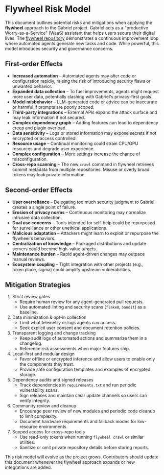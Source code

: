 # Flywheel Risk Model

This document outlines potential risks and mitigations when applying the **flywheel** approach to the Gabriel project. Gabriel acts as a "productive Worry-as-a-Service" (WaaS) assistant that helps users secure their digital lives. The [flywheel repository](https://github.com/futuroptimist/flywheel) demonstrates a continuous improvement loop where automated agents generate new tasks and code. While powerful, this model introduces security and governance concerns.

## First-order Effects

- **Increased automation** – Automated agents may alter code or configuration rapidly, raising the risk of introducing security flaws or unwanted behavior.
- **Expanded data collection** – To fuel improvements, agents might request more user data, potentially clashing with Gabriel's privacy-first goals.
- **Model misbehavior** – LLM-generated code or advice can be inaccurate or harmful if prompts are poorly scoped.
- **Third-party integrations** – External APIs expand the attack surface and may leak information if not secured.
- **Complex dependency graph** – Adding features can lead to dependency creep and plugin overload.
- **Data sensitivity** – Logs or stored information may expose secrets if not encrypted or access controlled.
- **Resource usage** – Continual monitoring could strain CPU/GPU resources and degrade user experience.
- **Complex configuration** – More settings increase the chance of misconfiguration.
- **Cross-repo scanning** – The new `crawl` command in flywheel retrieves commit
  metadata from multiple repositories. Misuse or overly broad tokens may leak
  private information.

## Second-order Effects

- **User overreliance** – Delegating too much security judgment to Gabriel creates a single point of failure.
- **Erosion of privacy norms** – Continuous monitoring may normalize intrusive data collection.
- **Dual use concerns** – Tools intended for self-help could be repurposed for surveillance or other unethical applications.
- **Malicious adaptation** – Attackers might learn to exploit or repurpose the flywheel's behaviors.
- **Centralization of knowledge** – Packaged distributions and update servers could become high-value targets.
- **Maintenance burden** – Rapid agent-driven changes may outpace manual reviews.
- **Ecosystem coupling** – Tight integration with other projects (e.g., token.place, sigma) could amplify upstream vulnerabilities.

## Mitigation Strategies

1. Strict review gates
   - Require human review for any agent-generated pull requests.
   - Use automated linting and security scans (`flake8`, `bandit`) as a baseline.
2. Data minimization & opt-in collection
   - Limit what telemetry or logs agents can access.
   - Seek explicit user consent and document retention policies.
3. Transparent logging and change tracking
   - Keep audit logs of automated actions and summarize them in a changelog.
   - Reference risk assessments when major features ship.
4. Local-first and modular design
   - Favor offline or encrypted inference and allow users to enable only the components they trust.
   - Provide safe configuration templates and examples of encrypted storage.
5. Dependency audits and signed releases
   - Track dependencies in `requirements.txt` and run periodic vulnerability scans.
   - Sign releases and maintain clear update channels so users can verify integrity.
6. Community review and cleanup
   - Encourage peer review of new modules and periodic code cleanup to limit complexity.
   - Document hardware requirements and fallback modes for low-resource environments.
7. Scoped access for cross-repo tools
   - Use read-only tokens when running `flywheel crawl` or similar utilities.
   - Sanitize or omit private repository details before storing reports.

This risk model will evolve as the project grows. Contributors should update this document whenever the flywheel approach expands or new integrations are added.
